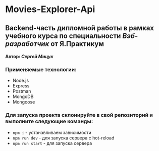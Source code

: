 # Movies-Explorer-Api

## Backend-часть дипломной работы в рамках учебного курса по специальности *Вэб-разработчик* от Я.Практикум

#### Автор: *Сергей Мицук*

### Применяемые технологии:

* Node.js
* Express
* Postman
* MongoDB
* Mongoose

### Для запуска проекта склонируйте в свой репозиторий и выполните следующие команды:

* `npm i` - устанавливаем зависимости
* `npm run dev` - для запуска сервера с hot-reload
* `npm run start` - для запуска сервера


